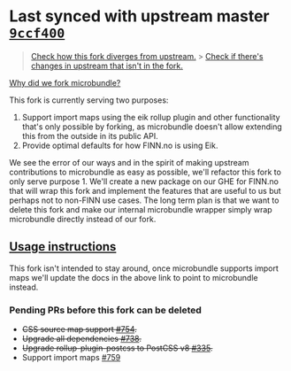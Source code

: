 # Last synced with upstream master [`9ccf400`](https://github.com/developit/microbundle/commit/9ccf40042128dbd17310d1ea58819ef366912b42)

> [Check how this fork diverges from upstream.](https://github.com/developit/microbundle/compare/master...eik-lib:main?w=1) > [Check if there's changes in upstream that isn't in the fork.](https://github.com/eik-lib/microbundle/compare/main...developit:master?w=1)

[Why did we fork microbundle?](https://eik.dev/docs/mapping_bundling#why-we-forked-microbundle)

This fork is currently serving two purposes:

1. Support import maps using the eik rollup plugin and other functionality that's only possible by forking, as microbundle doesn't allow extending this from the outside in its public API.
2. Provide optimal defaults for how FINN.no is using Eik.

We see the error of our ways and in the spirit of making upstream contributions to microbundle as easy as possible, we'll refactor this fork to only serve purpose 1. We'll create a new package on our GHE for FINN.no that will wrap this fork and implement the features that are useful to us but perhaps not to non-FINN use cases.
The long term plan is that we want to delete this fork and make our internal microbundle wrapper simply wrap microbundle directly instead of our fork.

## [Usage instructions](https://eik.dev/docs/mapping_bundling)

This fork isn't intended to stay around, once microbundle supports import maps we'll update the docs in the above link to point to microbundle instead.

### Pending PRs before this fork can be deleted

- ~~CSS source map support [#754](https://github.com/developit/microbundle/pull/754).~~
- ~~Upgrade all dependencies [#738](https://github.com/developit/microbundle/pull/738).~~
- ~~Upgrade rollup-plugin-postcss to PostCSS v8 [#335](https://github.com/egoist/rollup-plugin-postcss/pull/335).~~
- Support import maps [#759](https://github.com/developit/microbundle/pull/759)

